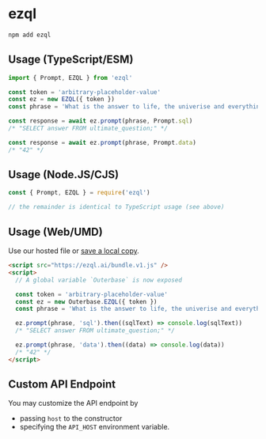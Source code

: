 # ezql

```sh
npm add ezql
```

## Usage (TypeScript/ESM)

```ts
import { Prompt, EZQL } from 'ezql'

const token = 'arbitrary-placeholder-value'
const ez = new EZQL({ token })
const phrase = 'What is the answer to life, the univerise and everything?'

const response = await ez.prompt(phrase, Prompt.sql)
/* "SELECT answer FROM ultimate_question;" */

const response = await ez.prompt(phrase, Prompt.data)
/* "42" */
```

## Usage (Node.JS/CJS)

```ts
const { Prompt, EZQL } = require('ezql')

// the remainder is identical to TypeScript usage (see above)
```

## Usage (Web/UMD)

Use our hosted file or [save a local copy](https://ezql.ai/bundle.v1.js).

```html
<script src="https://ezql.ai/bundle.v1.js" />
<script>
  // A global variable `Outerbase` is now exposed

  const token = 'arbitrary-placeholder-value'
  const ez = new Outerbase.EZQL({ token })
  const phrase = 'What is the answer to life, the univerise and everything?'

  ez.prompt(phrase, 'sql').then((sqlText) => console.log(sqlText))
  /* "SELECT answer FROM ultimate_question;" */

  ez.prompt(phrase, 'data').then((data) => console.log(data))
  /* "42" */
</script>
```

## Custom API Endpoint

You may customize the API endpoint by

- passing `host` to the constructor
- specifying the `API_HOST` environment variable.
